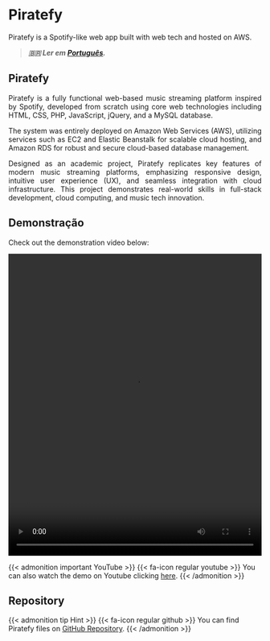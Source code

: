 # Piratefy


Piratefy is a Spotify-like web app built with web tech and hosted on AWS.

<!--more-->

> ***🇧🇷 Ler em [Português](http://karinagante.github.io/pt-br/piratefy/).***

## Piratefy

<p align="justify">Piratefy is a fully functional web-based music streaming platform inspired by Spotify, developed from scratch using core web technologies including HTML, CSS, PHP, JavaScript, jQuery, and a MySQL database.</p>

<p align="justify">The system was entirely deployed on Amazon Web Services (AWS), utilizing services such as EC2 and Elastic Beanstalk for scalable cloud hosting, and Amazon RDS for robust and secure cloud-based database management.</p>

<p align="justify">Designed as an academic project, Piratefy replicates key features of modern music streaming platforms, emphasizing responsive design, intuitive user experience (UX), and seamless integration with cloud infrastructure. This project demonstrates real-world skills in full-stack development, cloud computing, and music tech innovation.</p>

## Demonstração

<p align="justify">Check out the demonstration video below:</p>

<video width="100%" height="600" controls>
  <source src="/images/Piratefy/videoplayback.mp4" type="video/mp4">
</video>

{{< admonition important YouTube >}} 
{{< fa-icon regular youtube >}} 
You can also watch the demo on Youtube clicking [here](https://youtu.be/sHlifoNr7E4).
{{< /admonition >}}

## Repository

{{< admonition tip Hint >}} 
{{< fa-icon regular github >}} 
You can find Piratefy files on [GitHub Repository](https://github.com/KarinaGante/Piratefy-public).
{{< /admonition >}}
